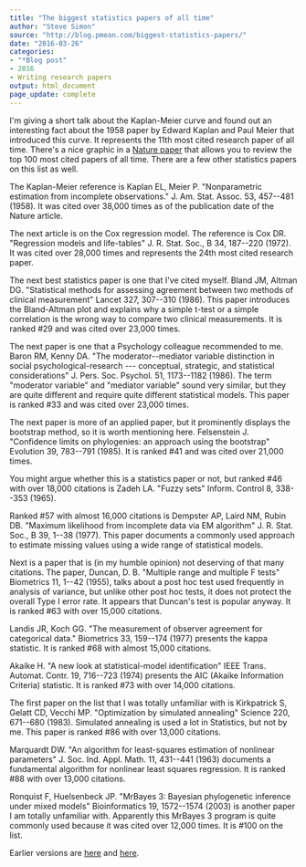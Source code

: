 ```yaml
---
title: "The biggest statistics papers of all time"
author: "Steve Simon"
source: "http://blog.pmean.com/biggest-statistics-papers/"
date: "2016-03-26"
categories:
- "*Blog post"
- 2016
- Writing research papers
output: html_document
page_update: complete
---
```


I'm giving a short talk about the Kaplan-Meier curve and found out an interesting fact about the 1958 paper by Edward Kaplan and Paul Meier that introduced this curve. It represents the 11th most cited research paper of all time. There's a nice graphic in a [Nature paper](http://www.nature.com/news/the-top-100-papers-1.16224) that allows you to review the top 100 most cited papers of all time. There are a few other statistics papers on this list as well.

<!---More--->

The Kaplan-Meier reference is Kaplan EL, Meier P. "Nonparametric estimation from incomplete observations." J. Am. Stat. Assoc. 53, 457--481 (1958). It was cited over 38,000 times as of the publication date of the Nature article.

The next article is on the Cox regression model. The reference is Cox DR. "Regression models and life-tables" J. R. Stat. Soc., B 34, 187--220 (1972). It was cited over 28,000 times and represents the 24th most cited research paper.

The next best statistics paper is one that I've cited myself. Bland JM, Altman DG. "Statistical methods for assessing agreement between two methods of clinical measurement" Lancet 327, 307--310 (1986). This paper introduces the Bland-Altman plot and explains why a simple t-test or a simple correlation is the wrong way to compare two clinical measurements. It is ranked \#29 and was cited over 23,000 times.

The next paper is one that a Psychology colleague recommended to me. Baron RM, Kenny DA. "The moderator--mediator variable distinction in social psychological-research --- conceptual, strategic, and statistical considerations" J. Pers. Soc. Psychol. 51, 1173--1182 (1986). The term "moderator variable" and "mediator variable" sound very similar, but they are quite different and require quite different statistical models. This paper is ranked \#33 and was cited over 23,000 times.

The next paper is more of an applied paper, but it prominently displays the bootstrap method, so it is worth mentioning here. Felsenstein J. "Confidence limits on phylogenies: an approach using the bootstrap" Evolution 39, 783--791 (1985). It is ranked \#41 and was cited over 21,000 times.

You might argue whether this is a statistics paper or not, but ranked \#46 with over 18,000 citations is Zadeh LA. "Fuzzy sets" Inform. Control 8, 338--353 (1965).

Ranked \#57 with almost 16,000 citations is Dempster AP, Laird NM, Rubin DB. "Maximum likelihood from incomplete data via EM algorithm" J. R. Stat. Soc., B 39, 1--38 (1977). This paper documents a commonly used approach to estimate missing values using a wide range of statistical models.

Next is a paper that is (in my humble opinion) not deserving of that many citations. The paper, Duncan, D. B. "Multiple range and multiple F tests" Biometrics 11, 1--42 (1955), talks about a post hoc test used frequently in analysis of variance, but unlike other post hoc tests, it does not protect the overall Type I error rate. It appears that Duncan's test is popular anyway. It is ranked \#63 with over 15,000 citations.

Landis JR, Koch GG. "The measurement of observer agreement for categorical data." Biometrics 33, 159--174 (1977) presents the kappa statistic. It is ranked \#68 with almost 15,000 citations.

Akaike H. "A new look at statistical-model identification" IEEE Trans. Automat. Contr. 19, 716--723 (1974) presents the AIC (Akaike Information Criteria) statistic. It is ranked \#73 with over 14,000 citations.

The first paper on the list that I was totally unfamiliar with is Kirkpatrick S, Gelatt CD, Vecchi MP. "Optimization by simulated annealing" Science 220, 671--680 (1983). Simulated annealing is used a lot in Statistics, but not by me. This paper is ranked \#86 with over 13,000 citations.

Marquardt DW. "An algorithm for least-squares estimation of nonlinear parameters" J. Soc. Ind. Appl. Math. 11, 431--441 (1963) documents a fundamental algorithm for nonlinear least squares regression. It is ranked \#88 with over 13,000 citations.

Ronquist F, Huelsenbeck JP. "MrBayes 3: Bayesian phylogenetic inference under mixed models" Bioinformatics 19, 1572--1574 (2003) is another paper I am totally unfamiliar with. Apparently this MrBayes 3 program is quite commonly used because it was cited over 12,000 times. It is \#100 on the list.

 
Earlier versions are [here][sim1] and [here][sim2].
 
[sim1]: http://blog.pmean.com/biggest-statistics-papers/
[sim2]: http://new.pmean.com/biggest-statistics-papers/
 
